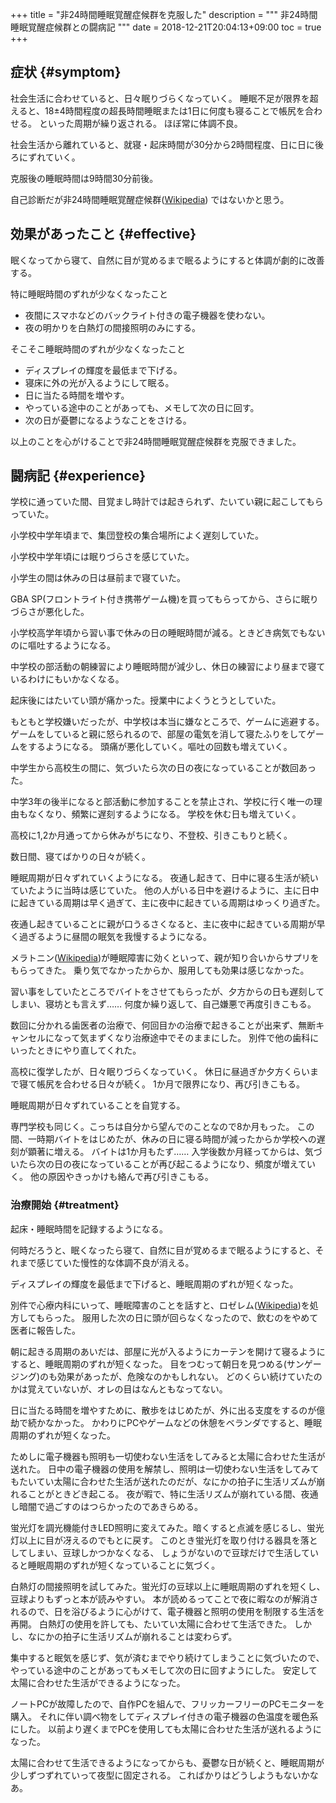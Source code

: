 +++
title = "非24時間睡眠覚醒症候群を克服した"
description = """
非24時間睡眠覚醒症候群との闘病記
"""
date = 2018-12-21T20:04:13+09:00
toc = true
+++
## 症状 {#symptom}
社会生活に合わせていると、日々眠りづらくなっていく。
睡眠不足が限界を超えると、18±4時間程度の超長時間睡眠または1日に何度も寝ることで帳尻を合わせる。
といった周期が繰り返される。
ほぼ常に体調不良。

社会生活から離れていると、就寝・起床時間が30分から2時間程度、日に日に後ろにずれていく。

克服後の睡眠時間は9時間30分前後。

自己診断だが非24時間睡眠覚醒症候群([Wikipedia](https://ja.wikipedia.org/wiki/%E9%9D%9E24%E6%99%82%E9%96%93%E7%9D%A1%E7%9C%A0%E8%A6%9A%E9%86%92%E7%97%87%E5%80%99%E7%BE%A4))
ではないかと思う。

## 効果があったこと {#effective}
眠くなってから寝て、自然に目が覚めるまで眠るようにすると体調が劇的に改善する。

特に睡眠時間のずれが少なくなったこと

- 夜間にスマホなどのバックライト付きの電子機器を使わない。
- 夜の明かりを白熱灯の間接照明のみにする。

そこそこ睡眠時間のずれが少なくなったこと

- ディスプレイの輝度を最低まで下げる。
- 寝床に外の光が入るようにして眠る。
- 日に当たる時間を増やす。
- やっている途中のことがあっても、メモして次の日に回す。
- 次の日が憂鬱になるようなことをさける。

以上のことを心がけることで非24時間睡眠覚醒症候群を克服できました。

## 闘病記 {#experience}

学校に通っていた間、目覚まし時計では起きられず、たいてい親に起こしてもらっていた。

小学校中学年頃まで、集団登校の集合場所によく遅刻していた。

小学校中学年頃には眠りづらさを感じていた。

小学生の間は休みの日は昼前まで寝ていた。

GBA SP(フロントライト付き携帯ゲーム機)を買ってもらってから、さらに眠りづらさが悪化した。

小学校高学年頃から習い事で休みの日の睡眠時間が減る。ときどき病気でもないのに嘔吐するようになる。

中学校の部活動の朝練習により睡眠時間が減少し、休日の練習により昼まで寝ているわけにもいかなくなる。

起床後にはたいてい頭が痛かった。授業中によくうとうとしていた。

もともと学校嫌いだったが、中学校は本当に嫌なところで、ゲームに逃避する。
ゲームをしていると親に怒られるので、部屋の電気を消して寝たふりをしてゲームをするようになる。
頭痛が悪化していく。嘔吐の回数も増えていく。

中学生から高校生の間に、気づいたら次の日の夜になっていることが数回あった。

中学3年の後半になると部活動に参加することを禁止され、学校に行く唯一の理由もなくなり、頻繁に遅刻するようになる。
学校を休む日も増えていく。

高校に1,2か月通ってから休みがちになり、不登校、引きこもりと続く。

数日間、寝てばかりの日々が続く。

睡眠周期が日々ずれていくようになる。
夜通し起きて、日中に寝る生活が続いていたように当時は感じていた。
他の人がいる日中を避けるように、主に日中に起きている周期は早く過ぎて、主に夜中に起きている周期はゆっくり過ぎた。

夜通し起きていることに親が口うるさくなると、主に夜中に起きている周期が早く過ぎるように昼間の眠気を我慢するようになる。

メラトニン([Wikipedia](https://ja.wikipedia.org/wiki/%E3%83%A1%E3%83%A9%E3%83%88%E3%83%8B%E3%83%B3))が睡眠障害に効くといって、親が知り合いからサプリをもらってきた。
乗り気でなかったからか、服用しても効果は感じなかった。

習い事をしていたところでバイトをさせてもらったが、夕方からの日も遅刻してしまい、寝坊とも言えず……
何度か繰り返して、自己嫌悪で再度引きこもる。

数回に分かれる歯医者の治療で、何回目かの治療で起きることが出来ず、無断キャンセルになって気まずくなり治療途中でそのままにした。
別件で他の歯科にいったときにやり直してくれた。

高校に復学したが、日々眠りづらくなっていく。
休日に昼過ぎか夕方くらいまで寝て帳尻を合わせる日々が続く。
1か月で限界になり、再び引きこもる。

睡眠周期が日々ずれていることを自覚する。

専門学校も同じく。こっちは自分から望んでのことなので8か月もった。
この間、一時期バイトをはじめたが、休みの日に寝る時間が減ったからか学校への遅刻が顕著に増える。
バイトは1か月もたず……
入学後数か月経ってからは、気づいたら次の日の夜になっていることが再び起こるようになり、頻度が増えていく。
他の原因やきっかけも絡んで再び引きこもる。

### 治療開始 {#treatment}
起床・睡眠時間を記録するようになる。

何時だろうと、眠くなったら寝て、自然に目が覚めるまで眠るようにすると、それまで感じていた慢性的な体調不良が消える。

ディスプレイの輝度を最低まで下げると、睡眠周期のずれが短くなった。

別件で心療内科にいって、睡眠障害のことを話すと、ロゼレム([Wikipedia](https://ja.wikipedia.org/wiki/%E3%83%A9%E3%83%A1%E3%83%AB%E3%83%86%E3%82%AA%E3%83%B3))を処方してもらった。
服用した次の日に頭が回らなくなったので、飲むのをやめて医者に報告した。

朝に起きる周期のあいだは、部屋に光が入るようにカーテンを開けて寝るようにすると、睡眠周期のずれが短くなった。
目をつむって朝日を見つめる(サンゲージング)のも効果があったが、危険なのかもしれない。
どのくらい続けていたのかは覚えていないが、オレの目はなんともなってない。

日に当たる時間を増やすために、散歩をはじめたが、外に出る支度をするのが億劫で続かなかった。
かわりにPCやゲームなどの休憩をベランダですると、睡眠周期のずれが短くなった。

ためしに電子機器も照明も一切使わない生活をしてみると太陽に合わせた生活が送れた。
日中の電子機器の使用を解禁し、照明は一切使わない生活をしてみてもたいてい太陽に合わせた生活が送れたのだが、なにかの拍子に生活リズムが崩れることがときどき起こる。
夜が暇で、特に生活リズムが崩れている間、夜通し暗闇で過ごすのはつらかったのであきらめる。

蛍光灯を調光機能付きLED照明に変えてみた。暗くすると点滅を感じるし、蛍光灯以上に目が冴えるのでもとに戻す。
このとき蛍光灯を取り付ける器具を落としてしまい、豆球しかつかなくなる、
しょうがないので豆球だけで生活していると睡眠周期のずれが短くなっていることに気づく。

白熱灯の間接照明を試してみた。蛍光灯の豆球以上に睡眠周期のずれを短くし、豆球よりもずっと本が読みやすい。
本が読めるってことで夜に暇なのが解消されるので、日を浴びるように心がけて、電子機器と照明の使用を制限する生活を再開。
白熱灯の使用を許しても、たいてい太陽に合わせて生活できた。
しかし、なにかの拍子に生活リズムが崩れることは変わらず。

集中すると眠気を感じず、気が済むまでやり続けてしまうことに気づいたので、やっている途中のことがあってもメモして次の日に回すようにした。
安定して太陽に合わせた生活ができるようになった。

ノートPCが故障したので、自作PCを組んで、フリッカーフリーのPCモニターを購入。
それに伴い調べ物をしてディスプレイ付きの電子機器の色温度を暖色系にした。
以前より遅くまでPCを使用しても太陽に合わせた生活が送れるようになった。

太陽に合わせて生活できるようになってからも、憂鬱な日が続くと、睡眠周期が少しずつずれていって夜型に固定される。
こればかりはどうしようもないかなあ。
